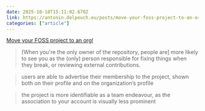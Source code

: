 ```yaml
---
date: 2025-10-18T15:11:02.670Z
link: https://antonin.delpeuch.eu/posts/move-your-foss-project-to-an-org/
categories: ["article"]
---
```

[Move your FOSS project to an org!](https://antonin.delpeuch.eu/posts/move-your-foss-project-to-an-org/)

> [When you're the only owner of the repository, people are] more likely to see you as the (only) person responsible for fixing things when they break, or reviewing external contributions.

> users are able to advertise their membership to the project, shown both on their profile and on the organization’s profile

> the project is more identifiable as a team endeavour, as the association to your account is visually less prominent
